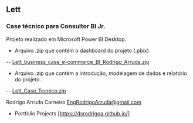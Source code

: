 ## Lett
### Case técnico para Consultor BI Jr.

Projeto realizado em Microsoft Power BI Desktop.

- Arquivo .zip que contém o dashboard do projeto (.pbix)   

-- [Lett_business_case_e-commerce_BI_Rodrigo_Arruda.zip](https://github.com/DSRodrigoA/case_tecnico_Lett_BI/blob/main/zip%20Files/Lett_business_case_e-commerce_BI_Rodrigo_Arruda.zip) 

- Arquivo .zip que contém a introdução, modelagem de dados e relatório do projeto.   

-- [Lett_Case_Tecnico.zip](https://github.com/DSRodrigoA/case_tecnico_Lett_BI/blob/main/zip%20Files/Lett_Case_Tecnico.zip) 


Rodrigo Arruda Carneiro
EngRodrigoArruda@gmail.com

- Portfolio Projects  [https://dsrodrigoa.github.io/]
